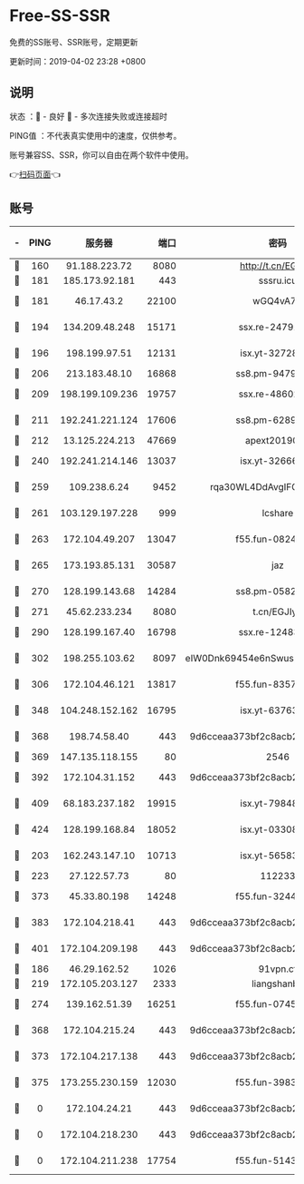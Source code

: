 # Free-SS-SSR

免费的SS账号、SSR账号，定期更新

更新时间：2019-04-02 23:28 +0800

## 说明

状态     ：🙂 - 良好 🙁 - 多次连接失败或连接超时

PING值   ：不代表真实使用中的速度，仅供参考。

账号兼容SS、SSR，你可以自由在两个软件中使用。

👉[扫码页面](https://liesauer.github.io/Free-SS-SSR/)👈

## 账号

|-|PING|服务器|端口|密码|加密方式|区域|
|:----:|:----:|:-----:|-----:|:----:|:----:|:----:|
|🙂|160|91.188.223.72|8080|http://t.cn/EGJIyrl|rc4-md5|RU|
|🙂|181|185.173.92.181|443|sssru.icu|rc4-md5|RU|
|🙂|181|46.17.43.2|22100|wGQ4vA7D|aes-256-gcm|RU|
|🙂|194|134.209.48.248|15171|ssx.re-24791973|aes-256-cfb|US|
|🙂|196|198.199.97.51|12131|isx.yt-32728984|aes-256-cfb|US|
|🙂|206|213.183.48.10|16868|ss8.pm-94797530|rc4-md5|RU|
|🙂|209|198.199.109.236|19757|ssx.re-48602864|aes-256-cfb|US|
|🙂|211|192.241.221.124|17606|ss8.pm-62896524|aes-256-cfb|US|
|🙂|212|13.125.224.213|47669|apext2019001|chacha20|KR|
|🙂|240|192.241.214.146|13037|isx.yt-32666892|aes-256-cfb|US|
|🙂|259|109.238.6.24|9452|rqa30WL4DdAvgIFG6Fs3znzTa|aes-256-cfb|FR|
|🙂|261|103.129.197.228|999|lcshare|aes-256-cfb|US|
|🙂|263|172.104.49.207|13047|f55.fun-08242139|aes-256-cfb|SG|
|🙂|265|173.193.85.131|30587|jaz|aes-256-cfb|US|
|🙂|270|128.199.143.68|14284|ss8.pm-05820296|aes-256-cfb|SG|
|🙂|271|45.62.233.234|8080|t.cn/EGJIyrl|rc4-md5|CA|
|🙂|290|128.199.167.40|16798|ssx.re-12483342|aes-256-cfb|SG|
|🙂|302|198.255.103.62|8097|eIW0Dnk69454e6nSwuspv9DmS201tQ0D|aes-256-cfb|US|
|🙂|306|172.104.46.121|13817|f55.fun-83574380|aes-256-cfb|SG|
|🙂|348|104.248.152.162|16795|isx.yt-63763321|aes-256-cfb|SG|
|🙂|368|198.74.58.40|443|9d6cceaa373bf2c8acb22e60b6a58be6|aes-256-cfb|US|
|🙂|369|147.135.118.155|80|2546|chacha20|US|
|🙂|392|172.104.31.152|443|9d6cceaa373bf2c8acb22e60b6a58be6|aes-256-cfb|US|
|🙂|409|68.183.237.182|19915|isx.yt-79848421|aes-256-cfb|SG|
|🙂|424|128.199.168.84|18052|isx.yt-03308844|aes-256-cfb|SG|
|🙂|203|162.243.147.10|10713|isx.yt-56583220|aes-256-cfb|US|
|🙂|223|27.122.57.73|80|112233|chacha20|HK|
|🙂|373|45.33.80.198|14248|f55.fun-32443287|aes-256-cfb|US|
|🙂|383|172.104.218.41|443|9d6cceaa373bf2c8acb22e60b6a58be6|aes-256-cfb|US|
|🙂|401|172.104.209.198|443|9d6cceaa373bf2c8acb22e60b6a58be6|aes-256-cfb|US|
|🙁|186|46.29.162.52|1026|91vpn.cf|rc4-md5|RU|
|🙁|219|172.105.203.127|2333|liangshanbo|chacha20|JP|
|🙁|274|139.162.51.39|16251|f55.fun-07454874|aes-256-cfb|SG|
|🙁|368|172.104.215.24|443|9d6cceaa373bf2c8acb22e60b6a58be6|aes-256-cfb|US|
|🙁|373|172.104.217.138|443|9d6cceaa373bf2c8acb22e60b6a58be6|aes-256-cfb|US|
|🙁|375|173.255.230.159|12030|f55.fun-39837860|aes-256-cfb|US|
|🙁|0|172.104.24.21|443|9d6cceaa373bf2c8acb22e60b6a58be6|aes-256-cfb|US|
|🙁|0|172.104.218.230|443|9d6cceaa373bf2c8acb22e60b6a58be6|aes-256-cfb|US|
|🙁|0|172.104.211.238|17754|f55.fun-51431249|aes-256-cfb|US|
